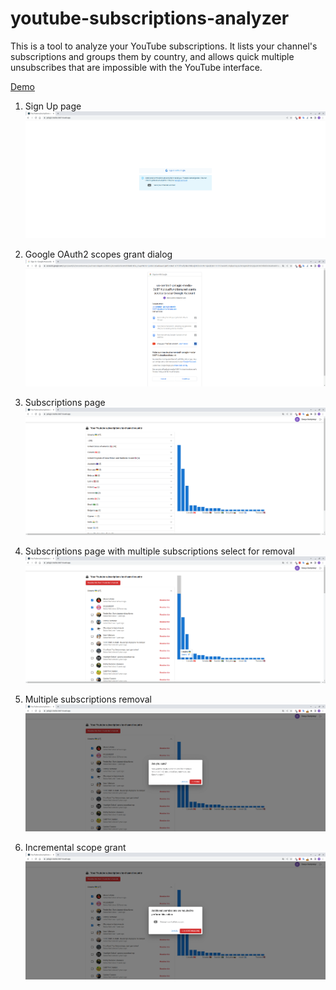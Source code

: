 # youtube-subscriptions-analyzer

This is a tool to analyze your YouTube subscriptions. It lists your channel's subscriptions and groups them by country, and allows quick multiple unsubscribes that are impossible with the YouTube interface. 

[Demo](https://pelagic-media-368714.web.app/)

1. Sign Up page
![1](screenshots/1.png)

2. Google OAuth2 scopes grant dialog
![2](screenshots/2.png)

3. Subscriptions page
![3](screenshots/3.png)

4. Subscriptions page with multiple subscriptions select for removal
![4](screenshots/4.png)

5. Multiple subscriptions removal
![5](screenshots/5.png)

6. Incremental scope grant
![6](screenshots/6.png)
